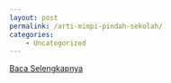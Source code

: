 ```yaml
---
layout: post
permalink: /arti-mimpi-pindah-sekolah/
categories:
    - Uncategorized
---
```


[Baca Selengkapnya](/08)